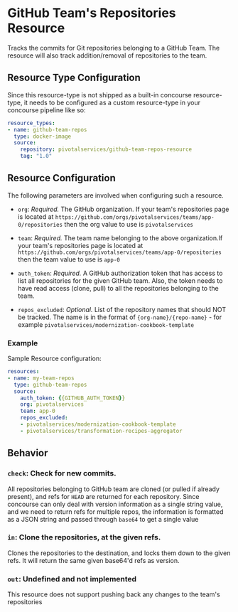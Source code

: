 # GitHub Team's Repositories Resource

Tracks the commits for Git repositories belonging to a GitHub Team. The resource will also track addition/removal of repositories to the team.

## Resource Type Configuration

Since this resource-type is not shipped as a built-in concourse resource-type, it needs to be configured as a custom resource-type in your concourse pipeline like so:

```yml
resource_types:
- name: github-team-repos
  type: docker-image
  source:
    repository: pivotalservices/github-team-repos-resource
    tag: "1.0"
```

## Resource Configuration

The following parameters are involved when configuring such a resource. 

* `org`: *Required.* The GitHub organization. If your team's repositories page is located at `https://github.com/orgs/pivotalservices/teams/app-0/repositories` then the org value to use is `pivotalservices`

* `team`: *Required.* The team name belonging to the above organization.If your team's repositories page is located at `https://github.com/orgs/pivotalservices/teams/app-0/repositories` then the team value to use is `app-0`

* `auth_token`: *Required.* A GitHub authorization token that has access to list all repositories for the given GitHub team. Also, the token needs to have read access (clone, pull) to all the repositories belonging to the team.

* `repos_excluded`: *Optional.* List of the repository names that should NOT be tracked. The name is in the format of `{org-name}/{repo-name}` - for example `pivotalservices/modernization-cookbook-template`

### Example

Sample Resource configuration:

``` yaml
resources:
- name: my-team-repos
  type: github-team-repos
  source:
    auth_token: {{GITHUB_AUTH_TOKEN}}
    org: pivotalservices
    team: app-0
    repos_excluded:
    - pivotalservices/modernization-cookbook-template
    - pivotalservices/transformation-recipes-aggregator
```

## Behavior

### `check`: Check for new commits.

All repositories belonging to GitHub team are cloned (or pulled if already present), and refs
for `HEAD` are returned for each repository. Since concourse can only deal with version information as a single string value, and we need to return refs for multiple repos, the information is formatted as a JSON string and passed through `base64` to get a single value 

### `in`: Clone the repositories, at the given refs.

Clones the repositories to the destination, and locks them down to the given refs.
It will return the same given base64'd refs as version.

### `out`: Undefined and not implemented

This resource does not support pushing back any changes to the team's repositories
